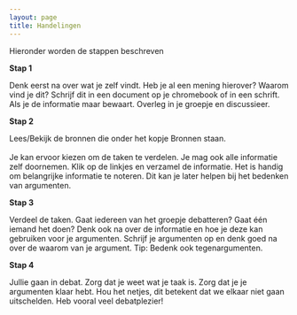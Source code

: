 ```yaml
---
layout: page
title: Handelingen
---
```


<p> Hieronder worden de stappen beschreven</p>

<p> <strong> Stap 1</strong> </p>
<p> Denk eerst na over wat je zelf vindt. Heb je al een mening hierover? Waarom vind je dit? Schrijf dit in
een document op je chromebook of in een schrift. Als je de informatie maar bewaart. Overleg in je
groepje en discussieer.</p>

<p> <strong> Stap 2 </strong> </p>
<p> Lees/Bekijk de bronnen die onder het kopje Bronnen staan.<br/> <br />
Je kan ervoor kiezen om de taken te verdelen. Je mag ook alle informatie zelf doornemen. Klik op de
linkjes en verzamel de informatie. Het is handig om belangrijke informatie te noteren. Dit kan je later
helpen bij het bedenken van argumenten.</p>

<p> <strong> Stap 3 </strong> </p>
<p> Verdeel de taken. Gaat iedereen van het groepje debatteren? Gaat één iemand het doen? Denk ook
na over de informatie en hoe je deze kan gebruiken voor je argumenten. Schrijf je argumenten op en
denk goed na over de waarom van je argument. Tip: Bedenk ook tegenargumenten.</p>

<p> <strong> Stap 4 </strong> </p>
<p>Jullie gaan in debat. Zorg dat je weet wat je taak is. Zorg dat je je argumenten klaar hebt. Hou het
netjes, dit betekent dat we elkaar niet gaan uitschelden. Heb vooral veel debatplezier! </p>